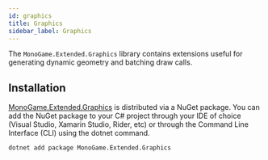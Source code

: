 ```yaml
---
id: graphics
title: Graphics
sidebar_label: Graphics
---
```


The `MonoGame.Extended.Graphics` library contains extensions useful for generating dynamic geometry and batching draw calls.

## Installation

[MonoGame.Extended.Graphics](https://www.nuget.org/packages/MonoGame.Extended.Graphics) is distributed via a NuGet package. You can add the NuGet package to your C# project through your IDE of choice (Visual Studio, Xamarin Studio, Rider, etc) or through the Command Line Interface (CLI) using the dotnet command.
```
dotnet add package MonoGame.Extended.Graphics
```

